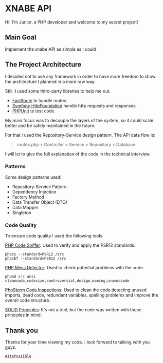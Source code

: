 # XNABE API 

Hi! I'm Junior, a PHP developer and welcome to my secret project!

## Main Goal

Implement the xnabe API as simple as I could

## The Project Architecture 

I decided not to use any framework in order to have more freedom to show the architecture I planned in a more raw way.

Still, I used some third-party libraries to help me out.

- [FastRoute](https://github.com/nikic/FastRoute) to handle routes.
- [Symfony HttpFoundation](https://symfony.com/doc/current/components/http_foundation.html) handle http requests and responses
- [PHPUnit](https://github.com/sebastianbergmann/phpunit) to test code

My main focus was to decouple the layers of the system, so it could scale better and be safely maintained in the future.

For that I used the Repository-Service design pattern. The API data flow is:

> routes.php > Controller > Service > Repository > Database

I will let to give the full explanation of the code in the technical interview.

### Patterns

Some design patterns used:

- Repository-Service Pattern
- Dependency Injection
- Factory Method
- Data Transfer Object (DTO)
- Data Mapper
- Singleton

### Code Quality

To ensure code quality I used the following tools:

[PHP Code Sniffer](https://github.com/squizlabs/PHP_CodeSniffer): Used to verify and apply the PSR12 standards.

    phpcs --standard=PSR12 /src
    phpcbf --standard=PSR12 /src

[PHP Mess Detector](https://github.com/phpmd/phpmd): Used to check potential problems with the code.

    phpmd src ansi cleancode,codesize,controversial,design,naming,unusedcode
    
[PhpStorm Code Inspections](https://www.jetbrains.com/help/phpstorm/code-inspection.html): Used to clean the code detecting unused imports, dead code, redundant variables, spelling problems and improve the overall code structure.

[SOLID Principles](https://en.wikipedia.org/wiki/SOLID): It's not a tool, but the code was written with these principles in mind.

## Thank you

Thanks for your time viewing my code. I look forward to talking with you guys.

[`#ItsPossible`](https://github.com/junior-neves/xnabe-api/)
